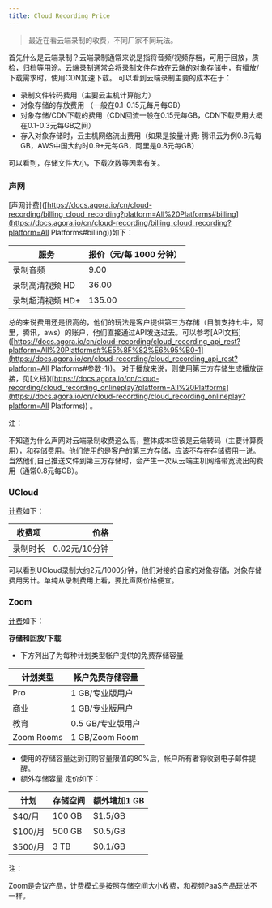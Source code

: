 ```yaml
---
title: Cloud Recording Price
---
```




> 最近在看云端录制的收费，不同厂家不同玩法。



首先什么是云端录制？云端录制通常来说是指将音频/视频存档，可用于回放，质检，归档等用途。云端录制通常会将录制文件存放在云端的对象存储中，有播放/下载需求时，使用CDN加速下载。
可以看到云端录制主要的成本在于：

* 录制文件转码费用（主要云主机计算能力）
* 对象存储的存放费用 （一般在0.1-0.15元每月每GB）
* 对象存储/CDN下载的费用（CDN回流一般在0.15元每GB，CDN下载费用大概在0.1-0.3元每GB之间）
* 存入对象存储时，云主机网络流出费用（如果是按量计费: 腾讯云为例0.8元每GB，AWS中国大约时0.9+元每GB，阿里是0.8元每GB）

可以看到，存储文件大小，下载次数等因素有关。



### 声网

[声网计费]([https://docs.agora.io/cn/cloud-recording/billing_cloud_recording?platform=All%20Platforms#billing](https://docs.agora.io/cn/cloud-recording/billing_cloud_recording?platform=All Platforms#billing))如下：

| 服务             | 报价（元/每 1000 分钟） |
| ---------------- | ----------------------- |
| 录制音频         | 9.00                    |
| 录制高清视频 HD  | 36.00                   |
| 录制超清视频 HD+ | 135.00                  |



总的来说费用还是很高的，他们的玩法是客户提供第三方存储（目前支持七牛，阿里，腾讯，aws）的账户，他们直接通过API发送过去。可以参考[API文档]([https://docs.agora.io/cn/cloud-recording/cloud_recording_api_rest?platform=All%20Platforms#%E5%8F%82%E6%95%B0-1](https://docs.agora.io/cn/cloud-recording/cloud_recording_api_rest?platform=All Platforms#参数-1))。 对于播放来说，则使用第三方存储生成播放链接，见[文档]([https://docs.agora.io/cn/cloud-recording/cloud_recording_onlineplay?platform=All%20Platforms](https://docs.agora.io/cn/cloud-recording/cloud_recording_onlineplay?platform=All Platforms)) 。



注：

不知道为什么声网对云端录制收费这么高，整体成本应该是云端转码（主要计算费用），和存储费用。他们使用的是客户的第三方存储，应该不存在存储费用一说。当然他们自己推送文件到第三方存储时，会产生一次从云端主机网络带宽流出的费用（通常0.8元每GB）。





### UCloud

[计费](https://docs.ucloud.cn/video/ulive/charge)如下：

| 收费项   |          价格 |
| -------- | ------------: |
| 录制时长 | 0.02元/10分钟 |

可以看到UCloud录制大约2元/1000分钟，他们对接的自家的对象存储，对象存储费用另计。单纯从录制费用上看，要比声网价格便宜。





### Zoom

[计费]([https://support.zoom.us/hc/zh-cn/articles/203741855-%E4%BA%91%E5%BD%95%E5%88%B6](https://support.zoom.us/hc/zh-cn/articles/203741855-云录制))如下：

**存储和回放/下载**

- 下方列出了为每种计划类型帐户提供的免费存储容量

| **计划类型** | **帐户免费存储容量** |
| ------------ | -------------------- |
| Pro          | 1 GB/专业版用户      |
| 商业         | 1 GB/专业版用户      |
| 教育         | 0.5 GB/专业版用户    |
| Zoom Rooms   | 1 GB/Zoom Room       |

- 使用的存储容量达到订购容量限值的80%后，帐户所有者将收到电子邮件提醒。
- 额外存储容量 定价如下：

| **计划** | **存储空间** | **额外增加1 GB** |
| -------- | ------------ | ---------------- |
| $40/月   | 100 GB       | $1.5/GB          |
| $100/月  | 500 GB       | $0.5/GB          |
| $500/月  | 3 TB         | $0.1/GB          |



注：

Zoom是会议产品，计费模式是按照存储空间大小收费，和视频PaaS产品玩法不一样。

